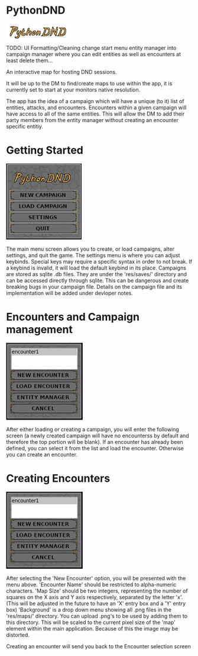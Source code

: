 # PythonDND

![alt text](https://github.com/gwhitson/PythonDND/blob/main/res/icons/logo.png?raw=true)

TODO:
UI Formatting/Cleaning
change start menu entity manager into campaign manager where you can edit entities as well as encounters
  at least delete them...

An interactive map for hosting DND sessions.

It will be up to the DM to find/create maps to use within the app, it is currently set to start at your monitors native resolution.

The app has the idea of a campaign which will have a unique (to it) list of entities, attacks, and encounters. Encounters within a given
campaign will have access to all of the same entities. This will allow the DM to add their party members from the entity manager without creating an
encounter specific entitiy.

# Getting Started
![alt text](https://github.com/gwhitson/PythonDND/blob/main/res/readme/splash.png?raw=true)

The main menu screen allows you to create, or load campaigns, alter settings, and quit the game. The settings menu is where you can adjust keybinds. Special keys
may require a specific syntax in order to not break. If a keybind is invalid, it will load the default keybind in its place. Campaigns are stored as sqlite .db files.
They are under the 'res/saves/' directory and can be accessed directly through sqlite. This can be dangerous and create breaking bugs in your campaign file.
Details on the campaign file and its implementation will be added under devloper notes.

# Encounters and Campaign management
![alt text](https://github.com/gwhitson/PythonDND/blob/main/res/readme/encounter_select.png?raw=true)

After either loading or creating a campaign, you will enter the following screen (a newly created campaign will have no encounterss by default and therefore the top portion will be blank).
If an encounter has already been defined, you can select it from the list and load the encounter. Otherwise you can create an encounter.

# Creating Encounters
![alt text](https://github.com/gwhitson/PythonDND/blob/main/res/readme/encounter_select.png?raw=true)

After selecting the 'New Encounter' option, you will be presented with the menu above. 
'Encounter Name' should be restricted to alpha-numeric characters.
'Map Size' should be two integers, representing the number of squares on the X axis and Y axis respectively, separated by the letter 'x'. (This will be adjusted in the future to have an 'X' entry box and a 'Y' entry box)
'Background' is a drop down menu showing all .png files in the 'res/maps/' directory. You can upload .png's to be used by adding them to this directory. This will be scaled to the current pixel size of the 'map' 
element within the main application. Because of this the image may be distorted.

Creating an encounter will send you back to the Encounter selection screen
